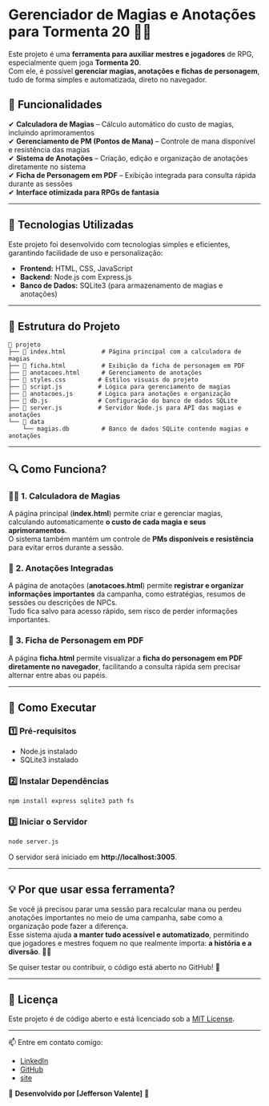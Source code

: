 # Gerenciador de Magias e Anotações para Tormenta 20 🎲✨

Este projeto é uma **ferramenta para auxiliar mestres e jogadores** de RPG, especialmente quem joga **Tormenta 20**.  
Com ele, é possível **gerenciar magias, anotações e fichas de personagem**, tudo de forma simples e automatizada, direto no navegador.  

## 📌 Funcionalidades

✔ **Calculadora de Magias** – Cálculo automático do custo de magias, incluindo aprimoramentos  
✔ **Gerenciamento de PM (Pontos de Mana)** – Controle de mana disponível e resistência das magias  
✔ **Sistema de Anotações** – Criação, edição e organização de anotações diretamente no sistema  
✔ **Ficha de Personagem em PDF** – Exibição integrada para consulta rápida durante as sessões  
✔ **Interface otimizada para RPGs de fantasia**  

---

## 🚀 Tecnologias Utilizadas

Este projeto foi desenvolvido com tecnologias simples e eficientes, garantindo facilidade de uso e personalização:

- **Frontend:** HTML, CSS, JavaScript  
- **Backend:** Node.js com Express.js  
- **Banco de Dados:** SQLite3 (para armazenamento de magias e anotações)  

---

## 📂 Estrutura do Projeto

```
📁 projeto
├── 📄 index.html          # Página principal com a calculadora de magias
├── 📄 ficha.html          # Exibição da ficha de personagem em PDF
├── 📄 anotacoes.html      # Gerenciamento de anotações
├── 📄 styles.css         # Estilos visuais do projeto
├── 📄 script.js          # Lógica para gerenciamento de magias
├── 📄 anotacoes.js       # Lógica para anotações e organização
├── 📄 db.js              # Configuração do banco de dados SQLite
├── 📄 server.js          # Servidor Node.js para API das magias e anotações
└── 📁 data
    └── magias.db         # Banco de dados SQLite contendo magias e anotações
```

---

## 🔍 Como Funciona?

### 🧙‍♂️ **1. Calculadora de Magias**
A página principal (**index.html**) permite criar e gerenciar magias, calculando automaticamente **o custo de cada magia e seus aprimoramentos**.  
O sistema também mantém um controle de **PMs disponíveis e resistência** para evitar erros durante a sessão.

### 📝 **2. Anotações Integradas**
A página de anotações (**anotacoes.html**) permite **registrar e organizar informações importantes** da campanha, como estratégias, resumos de sessões ou descrições de NPCs.  
Tudo fica salvo para acesso rápido, sem risco de perder informações importantes.

### 📜 **3. Ficha de Personagem em PDF**
A página **ficha.html** permite visualizar a **ficha do personagem em PDF diretamente no navegador**, facilitando a consulta rápida sem precisar alternar entre abas ou papéis.

---

## 🔧 Como Executar

### 1️⃣ Pré-requisitos

- Node.js instalado  
- SQLite3 instalado  

### 2️⃣ Instalar Dependências

```bash
npm install express sqlite3 path fs
```

### 3️⃣ Iniciar o Servidor

```bash
node server.js
```

O servidor será iniciado em **http://localhost:3005**.

---

## 💡 Por que usar essa ferramenta?

Se você já precisou parar uma sessão para recalcular mana ou perdeu anotações importantes no meio de uma campanha, sabe como a organização pode fazer a diferença.  
Esse sistema ajuda **a manter tudo acessível e automatizado**, permitindo que jogadores e mestres foquem no que realmente importa: **a história e a diversão**. 🎲✨  

Se quiser testar ou contribuir, o código está aberto no GitHub! 🚀  

---

## 📜 Licença

Este projeto é de código aberto e está licenciado sob a [MIT License](LICENSE).

---
📫 Entre em contato comigo:

- [LinkedIn](https://www.linkedin.com/in/jefferson-hoy-valente/)
- [GitHub](https://github.com/jeffersonvalente)
- [site](jeffersonvalente.com.br)

🔹 **Desenvolvido por [Jefferson Valente]** 🔹
